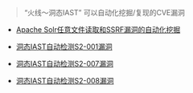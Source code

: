 > “火线～洞态IAST” 可以自动化挖掘/复现的CVE漏洞

- [Apache Solr任意文件读取和SSRF漏洞的自动化挖掘](https://mp.weixin.qq.com/s/e-mJGxGSmnaN-NZQqyeI9Q)

- [洞态IAST自动检测S2-001漏洞](https://mp.weixin.qq.com/s/g7fi2aW7l2EjoWz8bhCEeA)

- [洞态IAST自动检测S2-007漏洞](https://mp.weixin.qq.com/s/-Pkk9fUG_KwxlRMrhwoUAg)

- [洞态IAST自动检测S2-008漏洞](https://mp.weixin.qq.com/s/GBhnUsKnsqECpTNGos1uXg)
